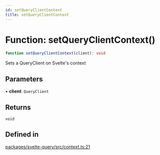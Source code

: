 ```yaml
---
id: setQueryClientContext
title: setQueryClientContext
---
```


# Function: setQueryClientContext()

```ts
function setQueryClientContext(client): void
```

Sets a QueryClient on Svelte's context

## Parameters

• **client**: `QueryClient`

## Returns

`void`

## Defined in

[packages/svelte-query/src/context.ts:21](https://github.com/TanStack/query/blob/dac5da5416b82b0be38a8fb34dde1fc6670f0a59/packages/svelte-query/src/context.ts#L21)
